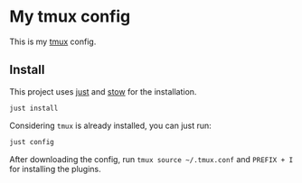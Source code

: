 # My tmux config

This is my [tmux](https://github.com/tmux/tmux/wiki) config.

## Install

This project uses [just](https://github.com/casey/just) and [stow](https://www.gnu.org/software/stow/) for the installation.

```bash
just install
```

Considering `tmux` is already installed, you can just run:

```bash
just config
```

After downloading the config, run `tmux source ~/.tmux.conf` and `PREFIX + I` for installing the plugins.
